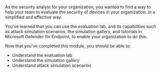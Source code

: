 As the security analyst for your organization, you wanted to find a way to help your team to evaluate the security of devices in your organization, in a simplified and effective way.

You've learned that you can use the evaluation lab, and its capabilities such as attack simulation scenarios, the simulation gallery, and tutorials in Microsoft Defender for Endpoint, to enable your organization to do this.

Now that you've completed this module, you should be able to:

- Understand the evaluation lab
- Understand the simulation gallery
- Understand attack simulation scenarios
